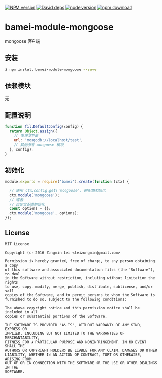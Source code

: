 [![NPM version][npm-image]][npm-url]
[![David deps][david-image]][david-url]
[![node version][node-image]][node-url]
[![npm download][download-image]][download-url]

[npm-image]: https://img.shields.io/npm/v/bamei-module-mongoose.svg?style=flat-square
[npm-url]: https://npmjs.org/package/bamei-module-mongoose
[david-image]: https://img.shields.io/david/leizongmin/bamei.svg?style=flat-square
[david-url]: https://david-dm.org/leizongmin/bamei
[node-image]: https://img.shields.io/badge/node.js-%3E=_4.0-green.svg?style=flat-square
[node-url]: http://nodejs.org/download/
[download-image]: https://img.shields.io/npm/dm/bamei-module-mongoose.svg?style=flat-square
[download-url]: https://npmjs.org/package/bamei-module-mongoose

# bamei-module-mongoose

mongoose 客户端

## 安装

```bash
$ npm install bamei-module-mongoose --save
```

## 依赖模块

无


## 配置说明

```javascript
function fillDefaultConfig(config) {
  return Object.assign({
    // 连接字符串
    url: 'mongodb://localhost/test',
    // 其他参考 mongoose 模块
  }, config);
}
```

## 初始化

```javascript
module.exports = require('bamei').create(function (ctx) {
  
  // 使用 ctx.config.get('mongoose') 的配置初始化
  ctx.module('mongoose');
  // 或者
  // 自定义配置初始化
  const options = {};
  ctx.module('mongoose', options);
});
```



## License

```
MIT License

Copyright (c) 2016 Zongmin Lei <leizongmin@gmail.com>

Permission is hereby granted, free of charge, to any person obtaining a copy
of this software and associated documentation files (the "Software"), to deal
in the Software without restriction, including without limitation the rights
to use, copy, modify, merge, publish, distribute, sublicense, and/or sell
copies of the Software, and to permit persons to whom the Software is
furnished to do so, subject to the following conditions:

The above copyright notice and this permission notice shall be included in all
copies or substantial portions of the Software.

THE SOFTWARE IS PROVIDED "AS IS", WITHOUT WARRANTY OF ANY KIND, EXPRESS OR
IMPLIED, INCLUDING BUT NOT LIMITED TO THE WARRANTIES OF MERCHANTABILITY,
FITNESS FOR A PARTICULAR PURPOSE AND NONINFRINGEMENT. IN NO EVENT SHALL THE
AUTHORS OR COPYRIGHT HOLDERS BE LIABLE FOR ANY CLAIM, DAMAGES OR OTHER
LIABILITY, WHETHER IN AN ACTION OF CONTRACT, TORT OR OTHERWISE, ARISING FROM,
OUT OF OR IN CONNECTION WITH THE SOFTWARE OR THE USE OR OTHER DEALINGS IN THE
SOFTWARE.
```
